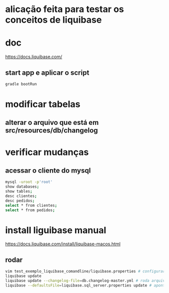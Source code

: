# alicação feita para testar os conceitos de liquibase
# doc
https://docs.liquibase.com/

## start app e aplicar o script
```bash
gradle bootRun
```

# modificar tabelas
## alterar o arquivo que está em src/resources/db/changelog

# verificar mudanças 
## acessar o cliente do mysql
```bash
mysql -uroot -p'root'
show databases;
show tables;
desc clientes;
desc pedidos;
select * from clientes;
select * from pedidos;
```

# install liguibase manual
https://docs.liquibase.com/install/liquibase-macos.html

## rodar
```bash
vim test_exemplo_liquibase_comandline/liquibase.properties # configurar o arquivo
liquibase update
liquibase update --changelog-file=db.changelog-master.yml # roda arquivo isolado
liquibase --defaultsFile=liquibase.sql_server.properties update # aponta para o arquivo de config customizado
```
